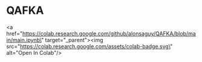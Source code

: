 # QAFKA
<a href=\"https://colab.research.google.com/github/alonsaguy/QAFKA/blob/main/main.ipynb\" target=\"_parent\"><img src=\"https://colab.research.google.com/assets/colab-badge.svg\" alt=\"Open In Colab\"/></a>
